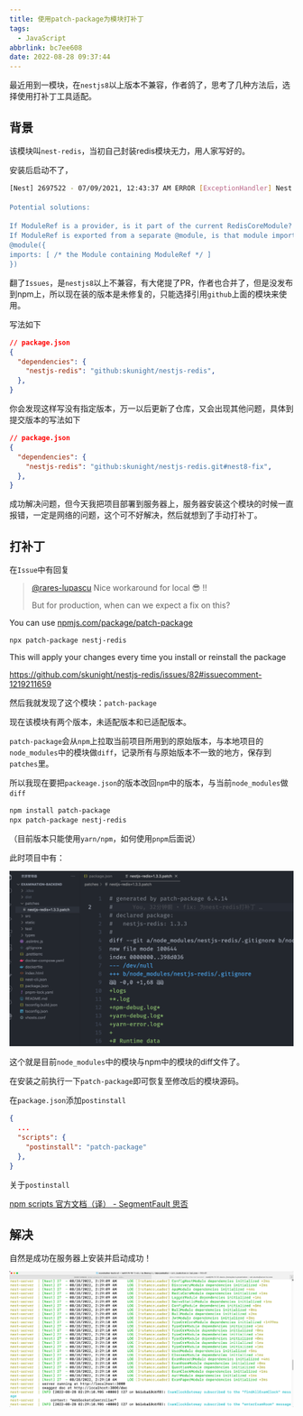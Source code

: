 ```yaml
---
title: 使用patch-package为模块打补丁
tags:
  - JavaScript
abbrlink: bc7ee608
date: 2022-08-28 09:37:44
---
```


最近用到一模块，在`nestjs8`以上版本不兼容，作者鸽了，思考了几种方法后，选择使用打补丁工具适配。

<!--more-->

## 背景

该模块叫`nest-redis`，当初自己封装redis模块无力，用人家写好的。

安装后启动不了，

```bash
[Nest] 2697522 - 07/09/2021, 12:43:37 AM ERROR [ExceptionHandler] Nest can't resolve dependencies of the RedisCoreModule (Symbol(REDIS_MODULE_OPTIONS), ?). Please make sure that the argument ModuleRef at index [1] is available in the RedisCoreModule context.

Potential solutions:

If ModuleRef is a provider, is it part of the current RedisCoreModule?
If ModuleRef is exported from a separate @module, is that module imported within RedisCoreModule?
@module({
imports: [ /* the Module containing ModuleRef */ ]
})
```

翻了`Issues`，是`nestjs8`以上不兼容，有大佬提了PR，作者也合并了，但是没发布到npm上，所以现在装的版本是未修复的，只能选择引用`github`上面的模块来使用。

写法如下

```json
// package.json
{
  "dependencies": {
    "nestjs-redis": "github:skunight/nestjs-redis",
  },
}
```

你会发现这样写没有指定版本，万一以后更新了仓库，又会出现其他问题，具体到提交版本的写法如下

```json
// package.json
{
  "dependencies": {
    "nestjs-redis": "github:skunight/nestjs-redis.git#nest8-fix",
  },
}
```

成功解决问题，但今天我把项目部署到服务器上，服务器安装这个模块的时候一直报错，一定是网络的问题，这个可不好解决，然后就想到了手动打补丁。

## 打补丁

在`Issue`中有回复

> [@rares-lupascu](https://github.com/rares-lupascu) Nice workaround for local 😎 !!
>
> But for production, when can we expect a fix on this?

You can use [npmjs.com/package/patch-package](https://www.npmjs.com/package/patch-package)

```
npx patch-package nestj-redis
```

This will apply your changes every time you install or reinstall the package

https://github.com/skunight/nestjs-redis/issues/82#issuecomment-1219211659

然后我就发现了这个模块：`patch-package`

现在该模块有两个版本，未适配版本和已适配版本。

`patch-package`会从`npm`上拉取当前项目所用到的原始版本，与本地项目的`node_modules`中的模块做`diff`，记录所有与原始版本不一致的地方，保存到`patches`里。

所以我现在要把`packeage.json`的版本改回`npm`中的版本，与当前`node_modules`做`diff`

```bash
npm install patch-package
npx patch-package nestj-redis
```

（目前版本只能使用`yarn/npm`，如何使用`pnpm`后面说）

此时项目中有：

![image-20220828101245107](使用patch-package为模块打补丁/image-20220828101245107.png)

这个就是目前`node_modules`中的模块与npm中的模块的diff文件了。

在安装之前执行一下`patch-package`即可恢复至修改后的模块源码。

在`package.json`添加`postinstall`

```json
{
  ...
  "scripts": {
    "postinstall": "patch-package"
  },
}
```

关于`postinstall`

[npm scripts 官方文档（译） - SegmentFault 思否](https://segmentfault.com/a/1190000008832423)



## 解决

自然是成功在服务器上安装并启动成功！

![image-20220828103011949](使用patch-package为模块打补丁/image-20220828103011949.png)
